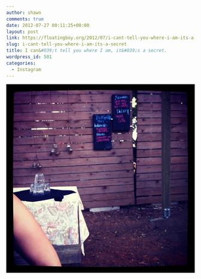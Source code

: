 ```yaml
---
author: shawn
comments: true
date: 2012-07-27 00:11:25+00:00
layout: post
link: https://floatingboy.org/2012/07/i-cant-tell-you-where-i-am-its-a-secret/
slug: i-cant-tell-you-where-i-am-its-a-secret
title: I can&#039;t tell you where I am, it&#039;s a secret.
wordpress_id: 501
categories:
  - Instagram
---
```


![I can't tell you where I am, it's a secret.](/assets/media/2012/07/54991676d77f11e182fd22000a1e8a9e_7.jpg)

